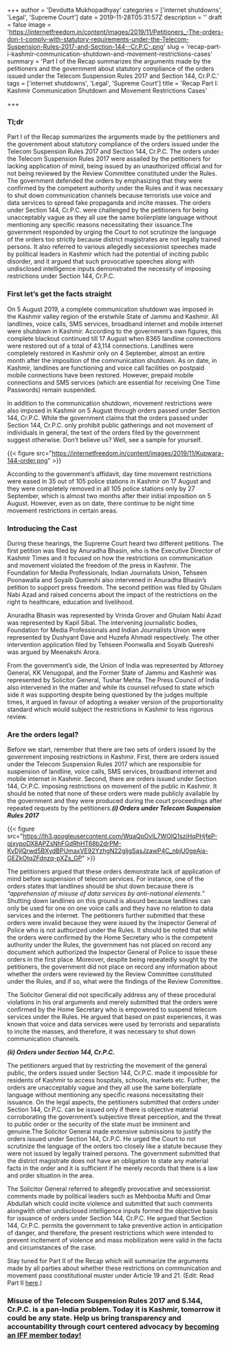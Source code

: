 +++
author = 'Devdutta Mukhopadhyay'
categories = ['internet shutdowns', 'Legal', 'Supreme Court']
date = 2019-11-28T05:31:57Z
description = ''
draft = false
image = 'https://internetfreedom.in/content/images/2019/11/Petitioners_-The-orders-don-t-comply-with-statutory-requirements-under-the-Telecom-Suspension-Rules-2017-and-Section-144--Cr.P.C-.png'
slug = 'recap-part-i-kashmir-communication-shutdown-and-movement-restrictions-cases'
summary = 'Part I of the Recap summarizes the arguments made by the petitioners and the government about statutory compliance of the orders issued under the Telecom Suspension Rules 2017 and Section 144, Cr.P.C.'
tags = ['internet shutdowns', 'Legal', 'Supreme Court']
title = 'Recap Part I: Kashmir Communication Shutdown and Movement Restrictions Cases'

+++


### Tl;dr

Part I of the Recap summarizes the arguments made by the petitioners and the government about statutory compliance of the orders issued under the Telecom Suspension Rules 2017 and Section 144, Cr.P.C. The orders under the Telecom Suspension Rules 2017 were assailed by the petitioners for lacking application of mind, being issued by an unauthorized official and for not being reviewed by the Review Committee constituted under the Rules. The government defended the orders by emphasizing that they were confirmed by the competent authority under the Rules and it was necessary to shut down communication channels because terrorists use voice and data services to spread fake propaganda and incite masses. The orders under Section 144, Cr.P.C. were challenged by the petitioners for being unacceptably vague as they all use the same boilerplate language without mentioning any specific reasons necessitating their issuance.The government responded by urging the Court to not scrutinize the language of the orders too strictly because district magistrates are not legally trained persons. It also referred to various allegedly secessionist speeches made by political leaders in Kashmir which had the potential of inciting public disorder, and it argued that such provocative speeches along with undisclosed intelligence inputs demonstrated the necessity of imposing restrictions under Section 144, Cr.P.C.

### First let’s get the facts straight

On 5 August 2019, a complete communication shutdown was imposed in the Kashmir valley region of the erstwhile State of Jammu and Kashmir. All landlines, voice calls, SMS services, broadband internet and mobile internet were shutdown in Kashmir. According to the government’s own figures, this complete blackout continued till 17 August when 8365 landline connections were restored out of a total of 43,114 connections. Landlines were completely restored in Kashmir only on 4 September, almost an entire month after the imposition of the communication shutdown. As on date, in Kashmir, landlines are functioning and voice call facilities on postpaid mobile connections have been restored. However, prepaid mobile connections and SMS services (which are essential for receiving One Time Passwords) remain suspended.

In addition to the communication shutdown, movement restrictions were also imposed in Kashmir on 5 August through orders passed under Section 144, Cr.P.C. While the government claims that the orders passed under Section 144, Cr.P.C. only prohibit public gatherings and not movement of individuals in general, the text of the orders filed by the government suggest otherwise. Don’t believe us? Well, see a sample for yourself.

{{< figure src="https://internetfreedom.in/content/images/2019/11/Kupwara-144-order.png" >}}

According to the government’s affidavit, day time movement restrictions were eased in 35 out of 105 police stations in Kashmir on 17 August and they were completely removed in all 105 police stations only by 27 September, which is almost two months after their initial imposition on 5 August. However, even as on date, there continue to be night time movement restrictions in certain areas.

### Introducing the Cast

During these hearings, the Supreme Court heard two different petitions. The first petition was filed by Anuradha Bhasin, who is the Executive Director of Kashmir Times and it focused on how the restrictions on communication and movement violated the freedom of the press in Kashmir. The Foundation for Media Professionals, Indian Journalists Union, Tehseen Poonawalla and Soyaib Quereshi also intervened in Anuradha Bhasin’s petition to support press freedom. The second petition was filed by Ghulam Nabi Azad and raised concerns about the impact of the restrictions on the right to healthcare, education and livelihood.

Anuradha Bhasin was represented by Vrinda Grover and Ghulam Nabi Azad was represented by Kapil Sibal. The intervening journalistic bodies, Foundation for Media Professionals and Indian Journalists Union were represented by Dushyant Dave and Huzefa Ahmadi respectively. The other intervention application filed by Tehseen Poonwalla and Soyaib Quereshi was argued by Meenakshi Arora. 

From the government’s side, the Union of India was represented by Attorney General, KK Venugopal, and the Former State of Jammu and Kashmir was represented by Solicitor General, Tushar Mehta. The Press Council of India also intervened in the matter and while its counsel refused to state which side it was supporting despite being questioned by the judges multiple times, it argued in favour of adopting a weaker version of the proportionality standard which would subject the restrictions in Kashmir to less rigorous review.

### Are the orders legal?

Before we start, remember that there are two sets of orders issued by the government imposing restrictions in Kashmir. First, there are orders issued under the Telecom Suspension Rules 2017 which are responsible for suspension of landline, voice calls, SMS services, broadband internet and mobile internet in Kashmir. Second, there are orders issued under Section 144, Cr.P.C. imposing restrictions on movement of the public in Kashmir. It should be noted that none of these orders were made publicly available by the government and they were produced during the court proceedings after repeated requests by the petitioners._**(i) Orders under Telecom Suspension Rules 2017**_

{{< figure src="https://lh3.googleusercontent.com/WqaQpOvlL7WOlQ1sziHqPHjfeP-qjxypoDX8APZsNhFGdRhHT68b2drPM-KvDjIQrwd5BXydBPUmaxVE92YzhgN22gljgSasJzawP4C_nbjU0geAja-GEZkOtq2Fdnzq-pXZs_GP" >}}

The petitioners argued that these orders demonstrate lack of application of mind before suspension of telecom services. For instance, one of the orders states that landlines should be shut down because there is _“apprehension of misuse of data services by anti-national elements.”_ Shutting down landlines on this ground is absurd because landlines can only be used for one on one voice calls and they have no relation to data services and the internet. The petitioners further submitted that these orders were invalid because they were issued by the Inspector General of Police who is not authorized under the Rules. It should be noted that while the orders were confirmed by the Home Secretary who is the competent authority under the Rules, the government has not placed on record any document which authorized the Inspector General of Police to issue these orders in the first place. Moreover, despite being repeatedly sought by the petitioners, the government did not place on record any information about whether the orders were reviewed by the Review Committee constituted under the Rules, and if so, what were the findings of the Review Committee.

The Solicitor General did not specifically address any of these procedural violations in his oral arguments and merely submitted that the orders were confirmed by the Home Secretary who is empowered to suspend telecom services under the Rules. He argued that based on past experiences, it was known that voice and data services were used by terrorists and separatists to incite the masses, and therefore, it was necessary to shut down communication channels. 

_**(ii) Orders under Section 144, Cr.P.C.**_

The petitioners argued that by restricting the movement of the general public, the orders issued under Section 144, Cr.P.C. made it impossible for residents of Kashmir to access hospitals, schools, markets etc. Further, the orders are unacceptably vague and they all use the same boilerplate language without mentioning any specific reasons necessitating their issuance. On the legal aspects, the petitioners submitted that orders under Section 144, Cr.P.C. can be issued only if there is objective material corroborating the government’s subjective threat perception, and the threat to public order or the security of the state must be imminent and genuine.The Solicitor General made extensive submissions to justify the orders issued under Section 144, Cr.P.C. He urged the Court to not scrutinize the language of the orders too closely like a statute because they were not issued by legally trained persons. The government submitted that the district magistrate does not have an obligation to state any material facts in the order and it is sufficient if he merely records that there is a law and order situation in the area.

The Solicitor General referred to allegedly provocative and secessionist comments made by political leaders such as Mehbooba Mufti and Omar Abdullah which could incite violence and submitted that such comments alongwith other undisclosed intelligence inputs formed the objective basis for issuance of orders under Section 144, Cr.P.C. He argued that Section 144, Cr.P.C. permits the government to take preventive action in anticipation of danger, and therefore, the present restrictions which were intended to prevent incitement of violence and mass mobilization were valid in the facts and circumstances of the case.

Stay tuned for Part II of the Recap which will summarize the arguments made by all parties about whether these restrictions on communication and movement pass constitutional muster under Article 19 and 21. (Edit: Read Part II [here](https://internetfreedom.in/recap-part-ii-kashmir-communication-shutdown-and-movement-restrictions-cases/).)

### Misuse of the Telecom Suspension Rules 2017 and S.144, Cr.P.C. is a pan-India problem. Today it is Kashmir, tomorrow it could be any state. Help us bring transparency and accountability through court centered advocacy by [becoming an IFF member today!](https://internetfreedom.in/donate/)



